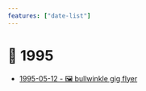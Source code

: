 ```yaml
---
features: ["date-list"]
---
```

# 📆 1995

* [1995-05-12 - 🖼️ bullwinkle gig flyer](05/bullwinkle-gig)
